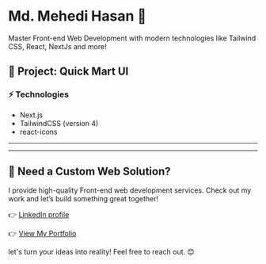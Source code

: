 # Md. Mehedi Hasan 🚀

Master Front-end Web Development with modern technologies like Tailwind CSS, React, NextJs and more!

## 📌 Project: Quick Mart UI

### ⚡ Technologies

- Next.js
- TailwindCSS (version 4)
- react-icons

---

---

## 🌟 Need a Custom Web Solution?

I provide high-quality Front-end web development services. Check out my work and let’s build something great together!

👉 [LinkedIn profile](https://www.linkedin.com/in/md-mehedi-hasan-90634424b/)

👉 [View My Portfolio](https://mdmehedihasan.vercel.app/)

let's turn your ideas into reality! Feel free to reach out. 😊
